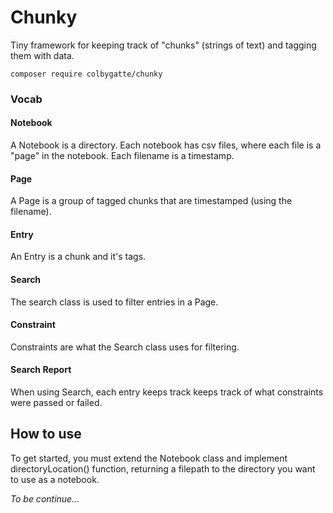# Chunky
Tiny framework for keeping track of "chunks" (strings of text) and tagging them with data.

`composer require colbygatte/chunky`

### Vocab
#### Notebook
A Notebook is a directory. 
Each notebook has csv files, where each file is a "page" in the notebook. Each filename is a timestamp.

#### Page
A Page is a group of tagged chunks that are timestamped (using the filename).
 
#### Entry
An Entry is a chunk and it's tags.

#### Search
The search class is used to filter entries in a Page.

#### Constraint
Constraints are what the Search class uses for filtering.

#### Search Report
When using Search, each entry keeps track keeps track of what constraints were passed or failed.

## How to use
To get started, you must extend the Notebook class and implement directoryLocation() function, returning a filepath to the directory you want to use as a notebook.

*To be continue...*